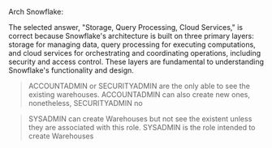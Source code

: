 Arch Snowflake:

The selected answer, "Storage, Query Processing, Cloud Services," is correct because Snowflake's architecture is built on three primary layers: storage for managing data, query processing for executing computations, and cloud services for orchestrating and coordinating operations, including security and access control. These layers are fundamental to understanding Snowflake's functionality and design.

> ACCOUNTADMIN or SECURITYADMIN are the only able to see the existing warehouses. ACCOUNTADMIN can also create new ones, nonetheless, SECURITYADMIN no

> SYSADMIN can create Warehouses but not see the existent unless they are associated with this role. SYSADMIN is the role intended to create Warehouses

